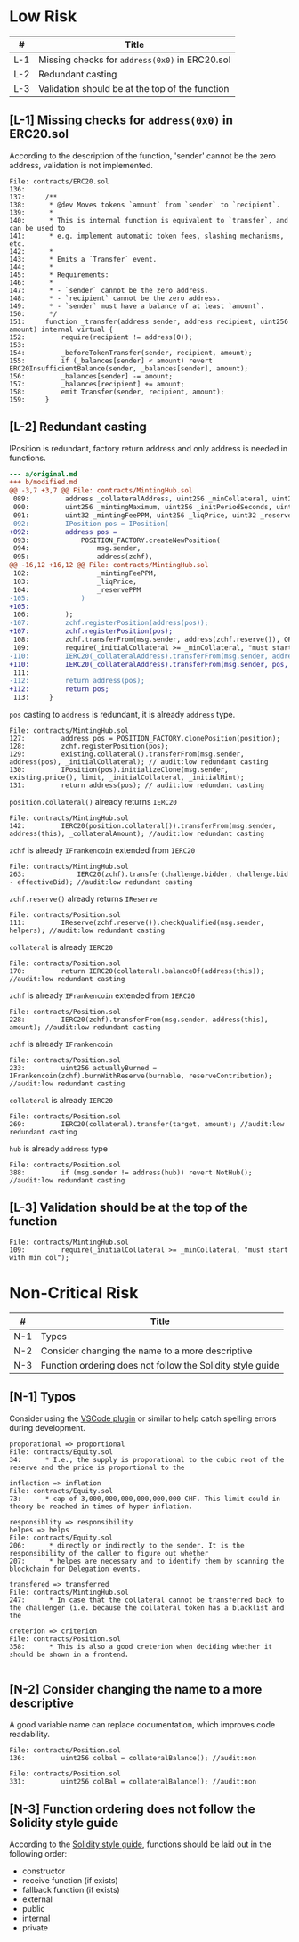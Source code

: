 # Low Risk

|#|Title|
|---|---|
|L-1|Missing checks for `address(0x0)` in ERC20.sol|
|L-2|Redundant casting|
|L-3|Validation should be at the top of the function|

## [L-1] Missing checks for `address(0x0)` in ERC20.sol

According to the description of the function, 'sender' cannot be the zero address, validation is not implemented.

```solidity
File: contracts/ERC20.sol
136: 
137:     /**
138:      * @dev Moves tokens `amount` from `sender` to `recipient`.
139:      *
140:      * This is internal function is equivalent to `transfer`, and can be used to
141:      * e.g. implement automatic token fees, slashing mechanisms, etc.
142:      *
143:      * Emits a `Transfer` event.
144:      *
145:      * Requirements:
146:      *
147:      * - `sender` cannot be the zero address.
148:      * - `recipient` cannot be the zero address.
149:      * - `sender` must have a balance of at least `amount`.
150:      */
151:     function _transfer(address sender, address recipient, uint256 amount) internal virtual {
152:         require(recipient != address(0));
153: 
154:         _beforeTokenTransfer(sender, recipient, amount);
155:         if (_balances[sender] < amount) revert ERC20InsufficientBalance(sender, _balances[sender], amount);
156:         _balances[sender] -= amount;
157:         _balances[recipient] += amount;
158:         emit Transfer(sender, recipient, amount);
159:     }
```

## [L-2] Redundant casting
IPosition is redundant, factory return address and only address is needed in functions.
```diff
--- a/original.md
+++ b/modified.md
@@ -3,7 +3,7 @@ File: contracts/MintingHub.sol
 089:         address _collateralAddress, uint256 _minCollateral, uint256 _initialCollateral,
 090:         uint256 _mintingMaximum, uint256 _initPeriodSeconds, uint256 _expirationSeconds, uint256 _challengeSeconds,
 091:         uint32 _mintingFeePPM, uint256 _liqPrice, uint32 _reservePPM) public returns (address) {
-092:         IPosition pos = IPosition(
+092:         address pos =
 093:             POSITION_FACTORY.createNewPosition(
 094:                 msg.sender,
 095:                 address(zchf),
@@ -16,12 +16,12 @@ File: contracts/MintingHub.sol
 102:                 _mintingFeePPM,
 103:                 _liqPrice,
 104:                 _reservePPM
-105:             )
+105: 
 106:         );
-107:         zchf.registerPosition(address(pos));
+107:         zchf.registerPosition(pos);
 108:         zchf.transferFrom(msg.sender, address(zchf.reserve()), OPENING_FEE);
 109:         require(_initialCollateral >= _minCollateral, "must start with min col");
-110:         IERC20(_collateralAddress).transferFrom(msg.sender, address(pos), _initialCollateral);
+110:         IERC20(_collateralAddress).transferFrom(msg.sender, pos, _initialCollateral);
 111: 
-112:         return address(pos);
+112:         return pos;
 113:     }
 ```
 
`pos` casting to `address` is redundant, it is already `address` type.
```solidity
File: contracts/MintingHub.sol
127:         address pos = POSITION_FACTORY.clonePosition(position);
128:         zchf.registerPosition(pos);
129:         existing.collateral().transferFrom(msg.sender, address(pos), _initialCollateral); // audit:low redundant casting
130:         IPosition(pos).initializeClone(msg.sender, existing.price(), limit, _initialCollateral, _initialMint);
131:         return address(pos); // audit:low redundant casting
```

`position.collateral()` already returns `IERC20`
```solidity
File: contracts/MintingHub.sol
142:         IERC20(position.collateral()).transferFrom(msg.sender, address(this), _collateralAmount); //audit:low redundant casting
```

`zchf` is already `IFrankencoin` extended from `IERC20`
```solidity
File: contracts/MintingHub.sol
263:             IERC20(zchf).transfer(challenge.bidder, challenge.bid - effectiveBid); //audit:low redundant casting
```

`zchf.reserve()` already returns `IReserve`
```solidity
File: contracts/Position.sol
111:         IReserve(zchf.reserve()).checkQualified(msg.sender, helpers); //audit:low redundant casting
```

`collateral` is already `IERC20`
```solidity
File: contracts/Position.sol
170:         return IERC20(collateral).balanceOf(address(this)); //audit:low redundant casting
```

`zchf` is already `IFrankencoin` extended from `IERC20`
```solidity
File: contracts/Position.sol
228:         IERC20(zchf).transferFrom(msg.sender, address(this), amount); //audit:low redundant casting
```

`zchf` is already `IFrankencoin`
```solidity
File: contracts/Position.sol
233:         uint256 actuallyBurned = IFrankencoin(zchf).burnWithReserve(burnable, reserveContribution); //audit:low redundant casting
```

`collateral` is already `IERC20`
```solidity
File: contracts/Position.sol
269:         IERC20(collateral).transfer(target, amount); //audit:low redundant casting
```

`hub` is already `address` type
```solidity
File: contracts/Position.sol
388:         if (msg.sender != address(hub)) revert NotHub(); //audit:low redundant casting
```
## [L-3] Validation should be at the top of the function

```solidity
File: contracts/MintingHub.sol
109:         require(_initialCollateral >= _minCollateral, "must start with min col");
```

# Non-Critical Risk

|#|Title|
|---|---|
|N-1|Typos|
|N-2|Consider changing the name to a more descriptive|
|N-3|Function ordering does not follow the Solidity style guide|

## [N-1] Typos
Consider using the [VSCode plugin](https://marketplace.visualstudio.com/items?itemName=streetsidesoftware.code-spell-checker) or similar to help catch spelling errors during development.
```solidity
proporational => proportional
File: contracts/Equity.sol 
34:      * I.e., the supply is proporational to the cubic root of the reserve and the price is proportional to the

inflaction => inflation
File: contracts/Equity.sol
73:      * cap of 3,000,000,000,000,000,000 CHF. This limit could in theory be reached in times of hyper inflation.

responsiblity => responsibility
helpes => helps
File: contracts/Equity.sol
206:      * directly or indirectly to the sender. It is the responsibility of the caller to figure out whether
207:      * helpes are necessary and to identify them by scanning the blockchain for Delegation events.

transfered => transferred
File: contracts/MintingHub.sol
247:      * In case that the collateral cannot be transferred back to the challenger (i.e. because the collateral token has a blacklist and the

creterion => criterion
File: contracts/Position.sol
358:      * This is also a good creterion when deciding whether it should be shown in a frontend.


```

## [N-2] Consider changing the name to a more descriptive
A good variable name can replace documentation, which improves code readability.
```solidity
File: contracts/Position.sol
136:         uint256 colbal = collateralBalance(); //audit:non
```

```solidity
File: contracts/Position.sol
331:         uint256 colBal = collateralBalance(); //audit:non
```

## [N-3] Function ordering does not follow the Solidity style guide
According to the [Solidity style guide](https://docs.soliditylang.org/en/v0.8.13/style-guide.html#order-of-functions), functions should be laid out in the following order:
- constructor
- receive function (if exists)
- fallback function (if exists)
- external
- public
- internal
- private
